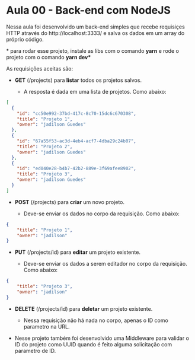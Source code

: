# Aula 00 - Back-end com NodeJS

Nessa aula foi desenvolvido um back-end simples que recebe requisiçes HTTP através do http://localhost:3333/ e salva os dados em um array do próprio código.

\* para rodar esse projeto, instale as libs com o comando **yarn** e rode o projeto com o comando **yarn dev\***

As requisições aceitas são:

- **GET** (/projects) para **listar** todos os projetos salvos.

  - A resposta é dada em uma lista de projetos. Como abaixo:

```JSON
[
  {
    "id": "cc50e992-37bd-417c-8c70-15dc6c670308",
    "title": "Projeto 1",
    "owner": "jadilson Guedes"
  },
  {
    "id": "67a55f53-ac3d-4eb4-acf7-4dba29c24b07",
    "title": "Projeto 2",
    "owner": "jadilson Guedes"
  },
  {
    "id": "ed040e28-b4b7-42b2-889e-3f69afee8902",
    "title": "Projeto 3",
    "owner": "jadilson Guedes"
  }
]
```

- **POST** (/projects) para **criar** um novo projeto.

  - Deve-se enviar os dados no corpo da requisição. Como abaixo:

```JSON
{
	"title": "Projeto 1",
	"owner": "jadilson"
}
```

- **PUT** (/projects/id) para **editar** um projeto existente.

  - Deve-se enviar os dados a serem editador no corpo da requisição. Como abaixo:

```JSON
{
	"title": "Projeto 3",
	"owner": "jadilson"
}
```

- **DELETE** (/projects/id) para **deletar** um projeto existente.

  - Nessa requisição não há nada no corpo, apenas o ID como parametro na URL.

* Nesse projeto também foi desenvolvido uma Middleware para validar o ID do projeto como UUID quando é feito alguma solicitação com parametro de ID.
